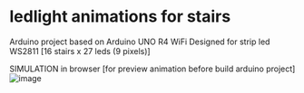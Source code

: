 # ledlight animations for stairs

Arduino project based on Arduino UNO R4 WiFi
Designed for strip led WS2811 [16 stairs x 27 leds (9 pixels)]

SIMULATION in browser
[for preview animation before build arduino project]
![image](https://github.com/user-attachments/assets/d71a2293-db69-4daa-b2e5-d944fca941f9)

